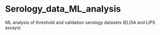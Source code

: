 # Serology_data_ML_analysis
ML analysis of threshold and validation serology datasets (ELISA and LIPS assays)
